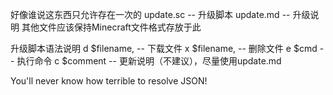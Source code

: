 好像谁说这东西只允许存在一次的
update.sc -- 升级脚本
update.md -- 升级说明
其他文件应该保持Minecraft文件格式存放于此

升级脚本语法说明
d $filename, -- 下载文件
x $filename, -- 删除文件
e $cmd -- 执行命令
c $comment -- 更新说明（不建议），尽量使用update.md

You'll never know how terrible to resolve JSON!
